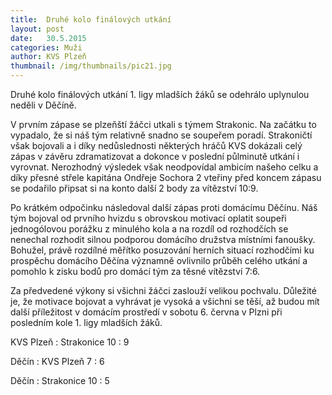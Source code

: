 ```yaml
---
title:  Druhé kolo finálových utkání
layout: post
date:   30.5.2015 
categories: Muži
author: KVS Plzeň
thumbnail: /img/thumbnails/pic21.jpg
---
```


Druhé kolo finálových utkání 1. ligy mladších žáků se odehrálo uplynulou neděli v Děčíně.

V prvním zápase se plzeňští žáčci utkali s týmem Strakonic. Na začátku to vypadalo, že si náš tým relativně snadno se soupeřem poradí. Strakoničtí však bojovali a i díky nedůslednosti některých hráčů KVS dokázali celý zápas v závěru zdramatizovat a dokonce v poslední půlminutě utkání i vyrovnat. Nerozhodný výsledek však neodpovídal ambicím našeho celku a díky přesné střele kapitána Ondřeje Sochora 2 vteřiny před koncem zápasu se podařilo připsat si na konto další 2 body za vítězství 10:9.

Po krátkém odpočinku následoval další zápas proti domácímu Děčínu. Náš tým bojoval od prvního hvizdu s obrovskou motivací oplatit soupeři jednogólovou porážku z minulého kola a na rozdíl od rozhodčích se nenechal rozhodit silnou podporou domácího družstva místními fanoušky. Bohužel, právě rozdílné měřítko posuzování herních situací rozhodčími ku prospěchu domácího Děčína významně ovlivnilo průběh celého utkání a pomohlo k zisku bodů pro domácí tým za těsné vítězství 7:6.

Za předvedené výkony si všichni žáčci zaslouží velikou pochvalu. Důležité je, že motivace bojovat a vyhrávat je vysoká a všichni se těší, až budou mít další příležitost v domácím prostředí v sobotu 6. června v Plzni při posledním kole 1. ligy mladších žáků.

KVS Plzeň : Strakonice 10 : 9

Děčín : KVS Plzeň 7 : 6

Děčín : Strakonice 10 : 5
